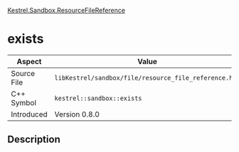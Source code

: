 [Kestrel.Sandbox.ResourceFileReference](index)
# exists
| Aspect | Value |
| --- | --- |
| Source File | `libKestrel/sandbox/file/resource_file_reference.hpp` |
| C++ Symbol | `kestrel::sandbox::exists` |
| Introduced | Version 0.8.0 |
## Description

